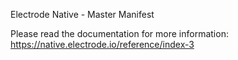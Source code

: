 Electrode Native - Master Manifest

Please read the documentation for more information: https://native.electrode.io/reference/index-3
